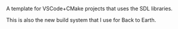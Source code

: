 A template for VSCode+CMake projects that uses the SDL libraries.

This is also the new build system that I use for Back to Earth.
